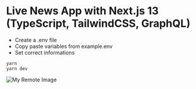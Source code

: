 # Live News App with Next.js 13 (TypeScript, TailwindCSS, GraphQL)
* Create a .env file
* Copy paste variables from example.env
* Set correct informations
```
yarn
yarn dev
```
![My Remote Image](https://cdn.sanity.io/images/yh12hru8/production/069f001f7e6927e6ccae87ee32336199e162b370-1869x945.png)
